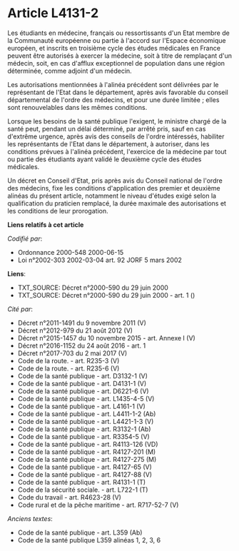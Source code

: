 # Article L4131-2

Les étudiants en médecine, français ou ressortissants d'un Etat membre de la Communauté européenne ou partie à l'accord sur
l'Espace économique européen, et inscrits en troisième cycle des études médicales en France peuvent être autorisés à exercer
la médecine, soit à titre de remplaçant d'un médecin, soit, en cas d'afflux exceptionnel de population dans une région
déterminée, comme adjoint d'un médecin.

Les autorisations mentionnées à l'alinéa précédent sont délivrées par le représentant de l'Etat dans le département, après
avis favorable du conseil départemental de l'ordre des médecins, et pour une durée limitée ; elles sont renouvelables dans
les mêmes conditions.

Lorsque les besoins de la santé publique l'exigent, le ministre chargé de la santé peut, pendant un délai déterminé, par
arrêté pris, sauf en cas d'extrême urgence, après avis des conseils de l'ordre intéressés, habiliter les représentants de
l'Etat dans le département, à autoriser, dans les conditions prévues à l'alinéa précédent, l'exercice de la médecine par tout
ou partie des étudiants ayant validé le deuxième cycle des études médicales.

Un décret en Conseil d'Etat, pris après avis du Conseil national de l'ordre des médecins, fixe les conditions d'application
des premier et deuxième alinéas du présent article, notamment le niveau d'études exigé selon la qualification du praticien
remplacé, la durée maximale des autorisations et les conditions de leur prorogation.

**Liens relatifs à cet article**

_Codifié par_:

  - Ordonnance 2000-548 2000-06-15
  - Loi n°2002-303 2002-03-04 art. 92 JORF 5 mars 2002

**Liens**:

  - TXT_SOURCE: Décret n°2000-590 du 29 juin 2000
  - TXT_SOURCE: Décret n°2000-590 du 29 juin 2000 - art. 1 ()

_Cité par_:

  - Décret n°2011-1491 du 9 novembre 2011 (V)
  - Décret n°2012-979 du 21 août 2012 (V)
  - Décret n°2015-1457 du 10 novembre 2015 - art. Annexe I (V)
  - Décret n°2016-1152 du 24 août 2016 - art. 1
  - Décret n°2017-703 du 2 mai 2017 (V)
  - Code de la route. - art. R235-3 (V)
  - Code de la route. - art. R235-6 (V)
  - Code de la santé publique - art. D3132-1 (V)
  - Code de la santé publique - art. D4131-1 (V)
  - Code de la santé publique - art. D6221-6 (V)
  - Code de la santé publique - art. L1435-4-5 (V)
  - Code de la santé publique - art. L4161-1 (V)
  - Code de la santé publique - art. L4411-1-2 (Ab)
  - Code de la santé publique - art. L4421-1-3 (V)
  - Code de la santé publique - art. R3132-1 (Ab)
  - Code de la santé publique - art. R3354-5 (V)
  - Code de la santé publique - art. R4113-126 (VD)
  - Code de la santé publique - art. R4127-201 (M)
  - Code de la santé publique - art. R4127-275 (M)
  - Code de la santé publique - art. R4127-65 (V)
  - Code de la santé publique - art. R4127-88 (V)
  - Code de la santé publique - art. R4131-1 (T)
  - Code de la sécurité sociale. - art. L722-1 (T)
  - Code du travail - art. R4623-28 (V)
  - Code rural et de la pêche maritime - art. R717-52-7 (V)

_Anciens textes_:

  - Code de la santé publique - art. L359 (Ab)
  - Code de la santé publique L359 alinéas 1, 2, 3, 6
